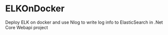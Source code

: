 # ELKOnDocker
Deploy ELK on docker and use Nlog to write log info to ElasticSearch in .Net Core Webapi  project

[](部署文档.md)

